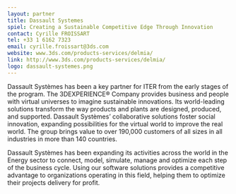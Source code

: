 ```yaml
---
layout: partner
title: Dassault Systemes
spiel: Creating a Sustainable Competitive Edge Through Innovation
contact: Cyrille FROISSART
tel: +33 1 6162 7323
email: cyrille.froissart@3ds.com
website: www.3ds.com/products-services/delmia/
link: http://www.3ds.com/products-services/delmia/
logo: dassault-systemes.png
---
```


Dassault Systèmes has been a key partner for ITER from the early stages of the program.
The 3DEXPERIENCE® Company provides business and people with virtual universes to imagine sustainable innovations. Its world-leading solutions transform the way products and plants are designed, produced, and supported. Dassault Systèmes’ collaborative solutions foster social innovation, expanding possibilities for the virtual world to improve the real world. The group brings value to over 190,000 customers of all sizes in all industries in more than 140 countries. 

Dassault Systèmes has been expanding its activities across the world in the Energy sector to connect, model, simulate, manage and optimize each step of the business cycle. Using our software solutions provides a competitive advantage to organizations operating in this field, helping them to optimize their projects delivery for profit. 